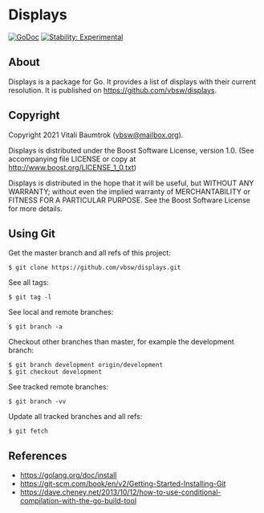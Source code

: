 # Displays

[![GoDoc](https://godoc.org/github.com/vbsw/displays?status.svg)](https://godoc.org/github.com/vbsw/displays) [![Stability: Experimental](https://masterminds.github.io/stability/experimental.svg)](https://masterminds.github.io/stability/experimental.html)

## About
Displays is a package for Go. It provides a list of displays with their current resolution. It is published on <https://github.com/vbsw/displays>.

## Copyright
Copyright 2021 Vitali Baumtrok (vbsw@mailbox.org).

Displays is distributed under the Boost Software License, version 1.0. (See accompanying file LICENSE or copy at <http://www.boost.org/LICENSE_1_0.txt>)

Displays is distributed in the hope that it will be useful, but WITHOUT ANY WARRANTY; without even the implied warranty of MERCHANTABILITY or FITNESS FOR A PARTICULAR PURPOSE. See the Boost Software License for more details.

## Using Git
Get the master branch and all refs of this project:

	$ git clone https://github.com/vbsw/displays.git

See all tags:

	$ git tag -l

See local and remote branches:

	$ git branch -a

Checkout other branches than master, for example the development branch:

	$ git branch development origin/development
	$ git checkout development

See tracked remote branches:

	$ git branch -vv

Update all tracked branches and all refs:

	$ git fetch

## References
- <https://golang.org/doc/install>
- <https://git-scm.com/book/en/v2/Getting-Started-Installing-Git>
- <https://dave.cheney.net/2013/10/12/how-to-use-conditional-compilation-with-the-go-build-tool>
